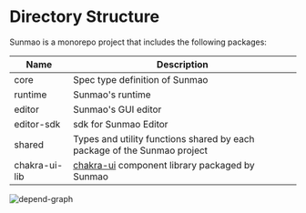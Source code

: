 # Directory Structure

Sunmao is a monorepo project that includes the following packages:

| Name          | Description                                                                                 |
| ------------- | ------------------------------------------------------------------------------------------- |
| core          | Spec type definition of Sunmao                                                              |
| runtime       | Sunmao's runtime                                                                            |
| editor        | Sunmao's GUI editor                                                                         |
| editor-sdk    | sdk for Sunmao Editor                                                                       |
| shared        | Types and utility functions shared by each package of the Sunmao project                    |
| chakra-ui-lib | [chakra-ui](https://chakra-ui.com/) component library packaged by Sunmao                    |

![depend-graph](../images/dependGraph.png)
